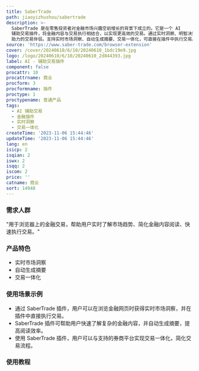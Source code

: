 ```yaml
---
title: SaberTrade
path: jiaoyizhushou/sabertrade
description: >-
  SaberTrade 是在零售投资者对金融市场兴趣空前增长的背景下成立的。它是一个 AI
  辅助交易插件，将金融内容与交易执行相结合，以实现更高效的交易。通过实时洞察、明智决策和更快速的投资，为您提供 AI
  助力的交易伴侣。支持实时市场洞察、自动生成摘要、交易一体化，可直接在插件中执行交易。SaberTrade 插件提供 Windows 和 macOS 版本。
source: 'https://www.saber-trade.com/browser-extension'
cover: /cover/20240610/6/10/20240610_1bdc19e9.jpg
logo: /logo/20240610/6/10/20240610_2d844393.jpg
label: AI - 辅助交易插件
component: false
procattr: 10
procattrname: 商业
procform: 3
procformname: 插件
proctype: 1
proctypename: 普通产品
tags:
  - AI 辅助交易
  - 金融插件
  - 实时洞察
  - 交易一体化
createTime: '2023-11-06 15:44:46'
updateTime: '2023-11-06 15:44:46'
lang: en
isicp: 2
isqian: 2
iswx: 2
isqq: 2
iscom: 2
price: ''
catname: 商业
sort: 14948
---
```




### 需求人群
"用于浏览器上的金融交易，帮助用户实时了解市场趋势、简化金融内容阅读、快速执行交易。"

### 产品特色
* 实时市场洞察
* 自动生成摘要
* 交易一体化

### 使用场景示例
* 通过 SaberTrade 插件，用户可以在浏览金融网页时获得实时市场洞察，并在插件中直接执行交易。
* SaberTrade 插件可帮助用户快速了解复杂的金融内容，并自动生成摘要，提高阅读效率。
* 使用 SaberTrade 插件，用户可以与支持的券商平台实现交易一体化，简化交易流程。

### 使用教程


  
